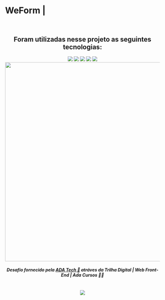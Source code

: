 # WeForm |
<div align="center"><br>
  <h2>Foram utilizadas nesse projeto as seguintes tecnologias:</h2>
<img src="https://img.shields.io/badge/html5-%23E34F26.svg?style=for-the-badge&logo=html5&logoColor=white"/>
<img src="https://img.shields.io/badge/css3-%231572B6.svg?style=for-the-badge&logo=css3&logoColor=white"/>
<img src="https://img.shields.io/badge/Figma-F24E1E?style=for-the-badge&logo=figma&logoColor=white"/>   
<img src="https://img.shields.io/badge/GitHub-100000?style=for-the-badge&logo=github&logoColor=white"/>
<img src="https://img.shields.io/badge/GIT-E44C30?style=for-the-badge&logo=git&logoColor=white"/>
<br><img src="https://repository-images.githubusercontent.com/648858541/da87e463-7abf-4484-84b4-b370d1170762" width="650px"><br>
 
 <h5>Desafio fornecido pela <a href="https://ada.tech/" target="_blank">ADA Tech 🚀</a> atráves da Trilha Digital | Web Front-End | Ada Cursos 👨‍💻</h5>
<br><img src="http://img.shields.io/static/v1?label=STATUS&message=CONCLUIDO%20COM%20SUCESSO&color=GREEN&style=for-the-badge"/><br>
